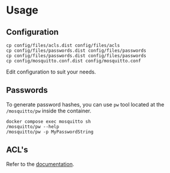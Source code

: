 # Usage

## Configuration

```shell
cp config/files/acls.dist config/files/acls
cp config/files/passwords.dist config/files/passwords
cp config/files/passwords.dist config/files/passwords
cp config/mosquitto.conf.dist config/mosquitto.conf
```

Edit configuration to suit your needs.

## Passwords

To generate password hashes, you can use `pw` tool located at the `/mosquitto/pw` inside the container.

```shell
docker compose exec mosquitto sh
/mosquitto/pw --help
/mosquitto/pw -p MyPasswordString
```

## ACL's

Refer to the [documentation](https://github.com/iegomez/mosquitto-go-auth?tab=readme-ov-file#acl-file).

